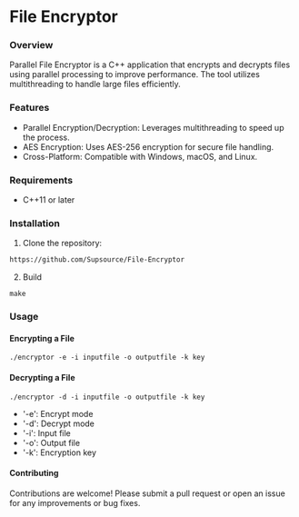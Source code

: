 # File Encryptor
### Overview
Parallel File Encryptor is a C++ application that encrypts and decrypts files using parallel processing to improve performance. The tool utilizes multithreading to handle large files efficiently.

### Features
- Parallel Encryption/Decryption: Leverages multithreading to speed up the process.
- AES Encryption: Uses AES-256 encryption for secure file handling.
- Cross-Platform: Compatible with Windows, macOS, and Linux.

### Requirements
- C++11 or later
  
### Installation
1. Clone the repository:
```sh
https://github.com/Supsource/File-Encryptor
```
2. Build
```
make
```

### Usage
#### Encrypting a File
```
./encryptor -e -i inputfile -o outputfile -k key
```
#### Decrypting a File
```
./encryptor -d -i inputfile -o outputfile -k key
```
- '-e': Encrypt mode
- '-d': Decrypt mode
- '-i': Input file
- '-o': Output file
- '-k': Encryption key

#### Contributing
Contributions are welcome! Please submit a pull request or open an issue for any improvements or bug fixes.






